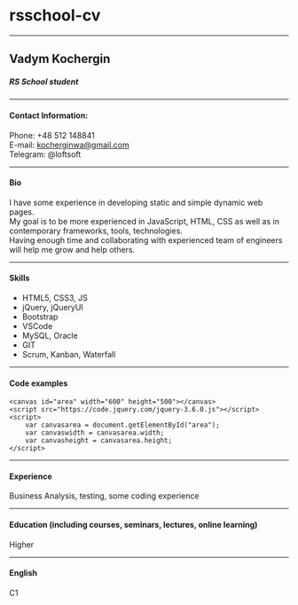 # rsschool-cv
-----------------
## Vadym Kochergin

##### RS School student
-----
#### Contact Information:

Phone: +48 512 148841 <br>
E-mail: kocherginwa@gmail.com <br>
Telegram: @loftsoft

------------------
#### Bio
I have some experience in developing static and simple dynamic web pages. <br>
My goal is to be more experienced in JavaScript, HTML, CSS as well as in contemporary frameworks, tools, technologies. <br>
Having enough time and collaborating with experienced team of engineers will help me grow and help others.

-----------------
#### Skills 
* HTML5, CSS3, JS
* jQuery, jQueryUI
* Bootstrap
* VSCode
* MySQL, Oracle
* GIT
* Scrum, Kanban, Waterfall

----------------
#### Code examples

```
<canvas id="area" width="600" height="500"></canvas>
<script src="https://code.jquery.com/jquery-3.6.0.js"></script>
<script>
    var canvasarea = document.getElementById("area");
    var canvaswidth = canvasarea.width;
    var canvasheight = canvasarea.height;
</script>
```

------------
#### Experience 
Business Analysis, testing, some coding experience

-----------
#### Education (including courses, seminars, lectures, online learning)
Higher

-------------
#### English
C1
